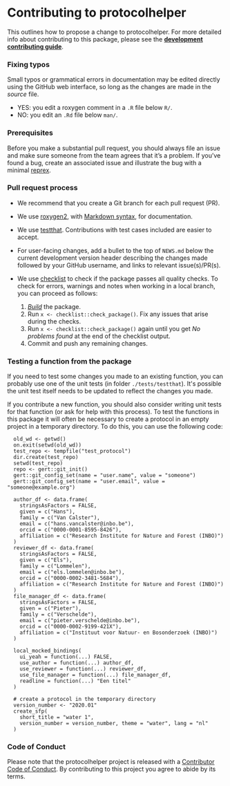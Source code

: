 # Contributing to protocolhelper

This outlines how to propose a change to protocolhelper. For more detailed
info about contributing to this package, please see the
[**development contributing guide**](https://rstd.io/tidy-contrib).

### Fixing typos

Small typos or grammatical errors in documentation may be edited directly using
the GitHub web interface, so long as the changes are made in the _source_ file.

*  YES: you edit a roxygen comment in a `.R` file below `R/`.
*  NO: you edit an `.Rd` file below `man/`.

### Prerequisites

Before you make a substantial pull request, you should always file an issue and
make sure someone from the team agrees that it’s a problem. If you’ve found a
bug, create an associated issue and illustrate the bug with a minimal 
[reprex](https://www.tidyverse.org/help/#reprex).

### Pull request process

*  We recommend that you create a Git branch for each pull request (PR).
*  We use [roxygen2](https://cran.r-project.org/package=roxygen2), with
[Markdown syntax](https://cran.r-project.org/web/packages/roxygen2/vignettes/markdown.html), 
for documentation.  
*  We use [testthat](https://cran.r-project.org/package=testthat). Contributions
with test cases included are easier to accept.  
*  For user-facing changes, add a bullet to the top of `NEWS.md` below the
current development version header describing the changes made followed by your
GitHub username, and links to relevant issue(s)/PR(s).
* We use [checklist](https://github.com/inbo/checklist) to check if the package passes all quality checks. To check for errors, warnings and notes when working in a local branch, you can proceed as follows:

    1. [_Build_](https://r-pkgs.org/whole-game.html#install) the package.
    1. Run `x <- checklist::check_package()`.
      Fix any issues that arise during the checks.
    1. Run `x <- checklist::check_package()` again until you get _No problems found_ at the end of the checklist output.
    1. Commit and push any remaining changes.

### Testing a function from the package

If you need to test some changes you made to an existing function, you can probably use one of the unit tests (in folder `./tests/testthat`).
It's possible the unit test itself needs to be updated to reflect the changes you made.

If you contribute a new function, you should also consider writing unit tests for that function (or ask for help with this process).
To test the functions in this package it will often be necessary to create a protocol in an empty project in a temporary directory.
To do this, you can use the following code:

```
  old_wd <- getwd()
  on.exit(setwd(old_wd))
  test_repo <- tempfile("test_protocol")
  dir.create(test_repo)
  setwd(test_repo)
  repo <- gert::git_init()
  gert::git_config_set(name = "user.name", value = "someone")
  gert::git_config_set(name = "user.email", value = "someone@example.org")

  author_df <- data.frame(
    stringsAsFactors = FALSE,
    given = c("Hans"),
    family = c("Van Calster"),
    email = c("hans.vancalster@inbo.be"),
    orcid = c("0000-0001-8595-8426"),
    affiliation = c("Research Institute for Nature and Forest (INBO)")
  )
  reviewer_df <- data.frame(
    stringsAsFactors = FALSE,
    given = c("Els"),
    family = c("Lommelen"),
    email = c("els.lommelen@inbo.be"),
    orcid = c("0000-0002-3481-5684"),
    affiliation = c("Research Institute for Nature and Forest (INBO)")
  )
  file_manager_df <- data.frame(
    stringsAsFactors = FALSE,
    given = c("Pieter"),
    family = c("Verschelde"),
    email = c("pieter.verschelde@inbo.be"),
    orcid = c("0000-0002-9199-421X"),
    affiliation = c("Instituut voor Natuur- en Bosonderzoek (INBO)")
  )

  local_mocked_bindings(
    ui_yeah = function(...) FALSE,
    use_author = function(...) author_df,
    use_reviewer = function(...) reviewer_df,
    use_file_manager = function(...) file_manager_df,
    readline = function(...) "Een titel"
  )

  # create a protocol in the temporary directory
  version_number <- "2020.01"
  create_sfp(
    short_title = "water 1",
    version_number = version_number, theme = "water", lang = "nl"
  )
```




### Code of Conduct

Please note that the protocolhelper project is released with a
[Contributor Code of Conduct](CODE_OF_CONDUCT.md). By contributing to this
project you agree to abide by its terms.

